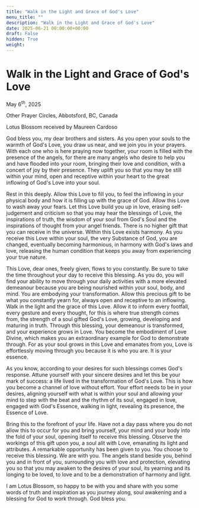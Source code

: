 ```yaml
---
title: "Walk in the Light and Grace of God's Love"
menu_title: ""
description: "Walk in the Light and Grace of God's Love"
date: 2025-06-21 00:00:00+00:00
draft: False
hidden: True
weight:
---
```

# Walk in the Light and Grace of God's Love

May 6<sup>th</sup>, 2025

Other Prayer Circles, Abbotsford, BC, Canada

Lotus Blossom received by Maureen Cardoso

God bless you, my dear brothers and sisters. As you open your souls to the warmth of God's Love, you draw us near, and we join you in your prayers. With each one who is here praying now together, your room is filled with the presence of the angels, for there are many angels who desire to help you and have flooded into your room, bringing their love and condition, with a concert of joy by their presence. They uplift you so that you may be still within your mind, open and receptive within your heart to the great inflowing of God's Love into your soul.

Rest in this deeply. Allow this Love to fill you, to feel the inflowing in your physical body and how it is filling up with the grace of God. Allow this Love to wash away your fears. Let this Love build you up in love, erasing self-judgement and criticism so that you may hear the blessings of Love, the inspirations of truth, the wisdom of your soul from God's Soul and the inspirations of thought from your angel friends. There is no higher gift that you can receive in the universe. Within this Love exists harmony. As you receive this Love within your soul, the very Substance of God, you are changed, eventually becoming harmonious, in harmony with God's laws and love, releasing the human condition that keeps you away from experiencing your true nature.

This Love, dear ones, freely given, flows to you constantly. Be sure to take the time throughout your day to receive this blessing. As you do, you will find your ability to move through your daily activities with a more elevated demeanour because you are being nourished within your soul, body, and mind. You are embodying your transformation. Allow this precious gift to be what you constantly yearn for, always open and receptive to an inflowing. Walk in the light and the grace of this Love. Allow it to inform every footfall, every gesture and every thought, for this is where true strength comes from, the strength of a soul gifted God's Love, growing, developing and maturing in truth. Through this blessing, your demeanour is transformed, and your experience grows in Love. You become the embodiment of Love Divine, which makes you an extraordinary example for God to demonstrate through. For as your soul grows in this Love and emanates from you, Love is effortlessly moving through you because it is who you are. It is your essence.

As you know, according to your desires for such blessings comes God's response. Attune yourself with your sincere desires and let this be your mark of success: a life lived in the transformation of God's Love. This is how you become a channel of love without effort. Your effort needs to be in your desires, aligning yourself with what is within your soul and allowing your mind to step with the beat and the rhythm of its soul, engaged in love, engaged with God's Essence, walking in light, revealing its presence, the Essence of Love.

Bring this to the forefront of your life. Have not a day pass where you do not allow this to occur for you and bring yourself, your mind and your body into the fold of your soul, opening itself to receive this blessing. Observe the workings of this gift upon you, a soul alit with Love, emanating its light and attributes. A remarkable opportunity has been given to you. You choose to receive this blessing. We are with you. The angels stand beside you, behind you and in front of you, surrounding you with love and protection, elevating you so that you may awaken to the desires of your soul, its yearning and its longing to be loved, to love and to be a demonstration of harmony and light.

I am Lotus Blossom, so happy to be with you and share with you some words of truth and inspiration as you journey along, soul awakening and a blessing for God to work through. God bless you.
